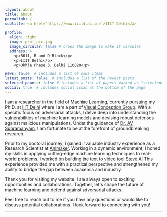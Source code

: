 ```yaml
---
layout: about
title: about
permalink: /
subtitle: <a href='https://www.iiitd.ac.in/'>IIIT Delhi</a>

profile:
  align: right
  image: prof_pic.jpg
  image_circular: false # crops the image to make it circular
  address: >
    <p>B611, R and D Block</p>
    <p>IIIT Delhi</p>
    <p>Okhla Phase 3, Delhi 110020</p>

news: false  # includes a list of news items
latest_posts: false  # includes a list of the newest posts
selected_papers: false # includes a list of papers marked as "selected={true}"
social: true  # includes social icons at the bottom of the page
---
```


I am a researcher in the field of Machine Learning, currently pursuing my Ph.D. at [IIIT Delhi](https://www.iiitd.ac.in/) where I am a part of [Visual Conception Group](https://vcg.iiitd.edu.in/). With a specific focus on adversarial attacks, I delve deep into understanding the vulnerabilities of machine learning models and devising robust defenses against malicious manipulations. Under the guidance of [Dr. AV Subramanyam](https://www.iiitd.ac.in/subramanyam), I am fortunate to be at the forefront of groundbreaking research.

Prior to my doctoral journey, I gained invaluable industry experience as a Research Scientist at [Animaker](https://www.animaker.com/). Working in a dynamic environment, I honed my skills in applying cutting-edge machine learning techniques to real-world problems. I worked on building the text to video tool [Steve AI](https://www.steve.ai/) This experience provided me with a practical perspective and strengthened my ability to bridge the gap between academia and industry.

Thank you for visiting my website. I am always open to exciting opportunities and collaborations. Together, let's shape the future of machine learning and defend against adversarial attacks.

Feel free to reach out to me if you have any questions or would like to discuss potential collaborations. I look forward to connecting with you!

---
<!-- Write your biography here. Tell the world about yourself. Link to your favorite [subreddit](http://reddit.com). You can put a picture in, too. The code is already in, just name your picture `prof_pic.jpg` and put it in the `img/` folder.

Put your address / P.O. box / other info right below your picture. You can also disable any of these elements by editing `profile` property of the YAML header of your `_pages/about.md`. Edit `_bibliography/papers.bib` and Jekyll will render your [publications page](/al-folio/publications/) automatically.

Link to your social media connections, too. This theme is set up to use [Font Awesome icons](http://fortawesome.github.io/Font-Awesome/) and [Academicons](https://jpswalsh.github.io/academicons/), like the ones below. Add your Facebook, Twitter, LinkedIn, Google Scholar, or just disable all of them. -->
